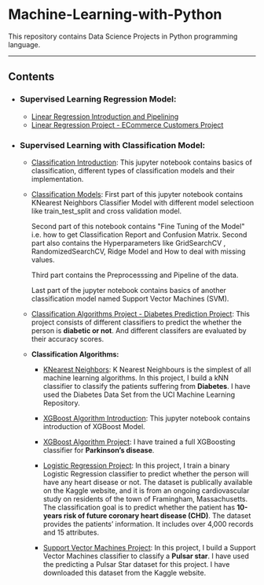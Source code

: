 # Machine-Learning-with-Python

This repository contains Data Science Projects in Python programming language.

-------------------------------------------------------------------------------------------------

## Contents 
  - ### Supervised Learning Regression Model:
    * [Linear Regression Introduction and Pipelining]()
    * [Linear Regression Project - ECommerce Customers Project]()
    
  - ### Supervised Learning with Classification Model:
    * [Classification Introduction]():
      This jupyter notebook contains basics of classification, different types of classification models and their implementation.
    * [Classification Models]():
      First part of this jupyter notebook contains KNearest Neighbors Classifier Model with different model selectioon like train_test_split and cross validation model.

      Second part of this notebook contains "Fine Tuning of the Model" i.e. how to get Classification Report and Confusion Matrix.
      Second part also contains the Hyperparameters like GridSearchCV , RandomizedSearchCV, Ridge Model and How to deal with missing values.

      Third part contains the Preprocesssing and Pipeline of the data.

      Last part of the jupyter notebook contains basics of another classification model named Support Vector Machines (SVM).
      
    * [Classification Algorithms Project - Diabetes Prediction Project]():
      This project consists of different classifiers to predict the whether the person is **diabetic or not**. And different classifers are evaluated by their accuracy scores.
    
    * **Classification Algorithms:**
      
      - [KNearest Neighbors]():
        K Nearest Neighbours is the simplest of all machine learning algorithms. In this project, I build a kNN classifier to classify the patients suffering from **Diabetes**. I have used the Diabetes Data Set from the UCI Machine Learning Repository.
      
      - [XGBoost Algorithm Introduction]():
        This jupyter notebook contains introduction of XGBoost Model.
      - [XGBoost Algorithm Project]():
        I have trained a full XGBoosting classifier for **Parkinson’s disease**.
        
      - [Logistic Regression Project]():
        In this project, I train a binary Logistic Regression classifier to predict whether the person will have any heart disease or not. The dataset is publically available on the Kaggle website, and it is from an ongoing cardiovascular study on residents of the town of Framingham, Massachusetts. The classification goal is to predict whether the patient has **10-years risk of future coronary heart disease (CHD)**. The dataset provides the patients’ information. It includes over 4,000 records and 15 attributes.
        
      - [Support Vector Machines Project]():
        In this project, I build a Support Vector Machines classifier to classify a **Pulsar star**. I have used the predicting a Pulsar Star dataset for this project. I have downloaded this dataset from the Kaggle website.
